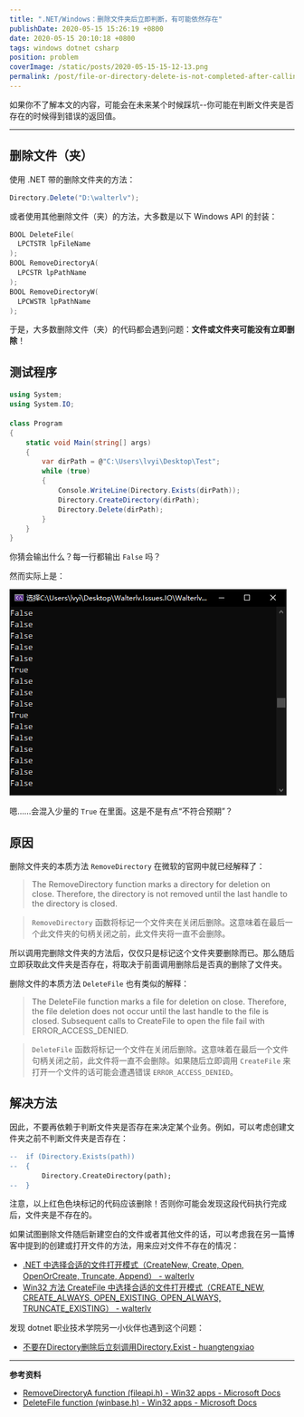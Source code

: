 ```yaml
---
title: ".NET/Windows：删除文件夹后立即判断，有可能依然存在"
publishDate: 2020-05-15 15:26:19 +0800
date: 2020-05-15 20:10:18 +0800
tags: windows dotnet csharp
position: problem
coverImage: /static/posts/2020-05-15-15-12-13.png
permalink: /post/file-or-directory-delete-is-not-completed-after-calling-delete.html
---
```


如果你不了解本文的内容，可能会在未来某个时候踩坑--你可能在判断文件夹是否存在的时候得到错误的返回值。

---

<div id="toc"></div>

## 删除文件（夹）

使用 .NET 带的删除文件夹的方法：

```csharp
Directory.Delete("D:\walterlv");
```

或者使用其他删除文件（夹）的方法，大多数是以下 Windows API 的封装：

```cpp
BOOL DeleteFile(
  LPCTSTR lpFileName
);
BOOL RemoveDirectoryA(
  LPCSTR lpPathName
);
BOOL RemoveDirectoryW(
  LPCWSTR lpPathName
);
```

于是，大多数删除文件（夹）的代码都会遇到问题：**文件或文件夹可能没有立即删除**！

## 测试程序

```csharp
using System;
using System.IO;

class Program
{
    static void Main(string[] args)
    {
        var dirPath = @"C:\Users\lvyi\Desktop\Test";
        while (true)
        {
            Console.WriteLine(Directory.Exists(dirPath));
            Directory.CreateDirectory(dirPath);
            Directory.Delete(dirPath);
        }
    }
}
```

你猜会输出什么？每一行都输出 `False` 吗？

然而实际上是：

![输出](/static/posts/2020-05-15-15-12-13.png)

嗯……会混入少量的 `True` 在里面。这是不是有点“不符合预期”？

## 原因

删除文件夹的本质方法 `RemoveDirectory` 在微软的官网中就已经解释了：

> The RemoveDirectory function marks a directory for deletion on close. Therefore, the directory is not removed until the last handle to the directory is closed.

> `RemoveDirectory` 函数将标记一个文件夹在关闭后删除。这意味着在最后一个此文件夹的句柄关闭之前，此文件夹将一直不会删除。

所以调用完删除文件夹的方法后，仅仅只是标记这个文件夹要删除而已。那么随后立即获取此文件夹是否存在，将取决于前面调用删除后是否真的删除了文件夹。

删除文件的本质方法 `DeleteFile` 也有类似的解释：

> The DeleteFile function marks a file for deletion on close. Therefore, the file deletion does not occur until the last handle to the file is closed. Subsequent calls to CreateFile to open the file fail with ERROR_ACCESS_DENIED.

> `DeleteFile` 函数将标记一个文件在关闭后删除。这意味着在最后一个文件句柄关闭之前，此文件将一直不会删除。如果随后立即调用 `CreateFile` 来打开一个文件的话可能会遭遇错误 `ERROR_ACCESS_DENIED`。

## 解决方法

因此，不要再依赖于判断文件夹是否存在来决定某个业务。例如，可以考虑创建文件夹之前不判断文件夹是否存在：

```diff
--  if (Directory.Exists(path))
--  {
        Directory.CreateDirectory(path);
--  }
```

注意，以上红色色块标记的代码应该删除！否则你可能会发现这段代码执行完成后，文件夹是不存在的。

如果试图删除文件随后新建空白的文件或者其他文件的话，可以考虑我在另一篇博客中提到的创建或打开文件的方法，用来应对文件不存在的情况：

- [.NET 中选择合适的文件打开模式（CreateNew, Create, Open, OpenOrCreate, Truncate, Append） - walterlv](/post/dotnet-file-open-modes.html)
- [Win32 方法 CreateFile 中选择合适的文件打开模式（CREATE_NEW, CREATE_ALWAYS, OPEN_EXISTING, OPEN_ALWAYS, TRUNCATE_EXISTING） - walterlv](/post/win32-file-open-modes.html)

发现 dotnet 职业技术学院另一小伙伴也遇到这个问题：

- [不要在Directory删除后立刻调用Directory.Exist - huangtengxiao](https://xinyuehtx.github.io/post/%E4%B8%8D%E8%A6%81%E5%9C%A8Directory%E5%88%A0%E9%99%A4%E5%90%8E%E7%AB%8B%E5%88%BB%E8%B0%83%E7%94%A8Directory.Exist.html)

---

**参考资料**

- [RemoveDirectoryA function (fileapi.h) - Win32 apps - Microsoft Docs](https://docs.microsoft.com/en-us/windows/win32/api/fileapi/nf-fileapi-removedirectorya)
- [DeleteFile function (winbase.h) - Win32 apps - Microsoft Docs](https://docs.microsoft.com/en-us/windows/win32/api/winbase/nf-winbase-deletefile)


